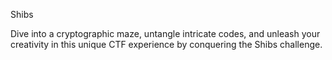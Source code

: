 Shibs

Dive into a cryptographic maze, untangle intricate codes, and unleash your creativity in this unique CTF experience by conquering the Shibs challenge.